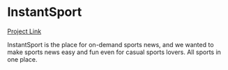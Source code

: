 # InstantSport

[Project Link](https://ahmedmshaban.github.io/InstantSport/)

InstantSport is the place for on-demand sports news, and we wanted to make sports news easy and fun even for casual sports lovers. All sports in one place.